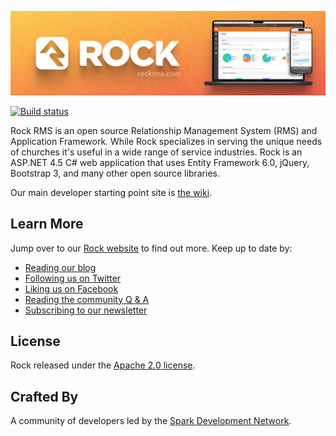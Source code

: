 ![Rock RMS](https://raw.githubusercontent.com/SparkDevNetwork/Rock/develop/Images/github-banner.png)

[![Build status](https://ci.appveyor.com/api/projects/status/om3ddkynyoobdnpf?svg=true)](https://ci.appveyor.com/project/NewSpring/rock)


Rock RMS is an open source Relationship Management System (RMS) and Application
Framework. While Rock specializes in serving the unique needs of churches it's
useful in a wide range of service industries.  Rock is an ASP.NET 4.5 C# web application
that uses Entity Framework 6.0, jQuery, Bootstrap 3, and many other open source libraries.

Our main developer starting point site is [the wiki](https://github.com/SparkDevNetwork/Rock/wiki).

## Learn More

Jump over to our [Rock website](http://www.rockrms.com/) to find out more. Keep up to date by:

* [Reading our blog](http://www.rockrms.com/Rock/Connect)
* [Following us on Twitter](http://www.twitter.com/therockrms)
* [Liking us on Facebook](http://www.facebook.com/therockrms)
* [Reading the community Q & A](http://www.rockrms.com/Rock/Ask)
* [Subscribing to our newsletter](http://www.rockrms.com/Rock/Subscribe)

## License
Rock released under the [Apache 2.0 license](http://www.apache.org/licenses/LICENSE-2.0.html).

## Crafted By

A community of developers led by the [Spark Development Network](http://www.sparkdevnetwork.com/).
